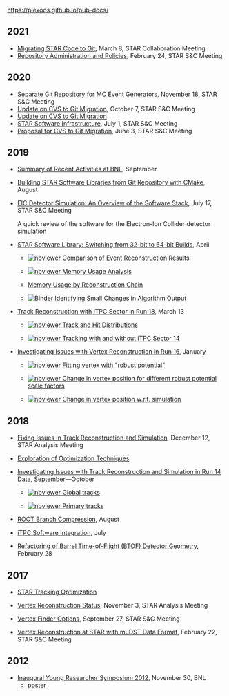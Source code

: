 https://plexoos.github.io/pub-docs/


## 2021

- [Migrating STAR Code to Git](/pub-docs/star-sw/git-repo.html), March 8, STAR Collaboration Meeting
- [Repository Administration and Policies](/pub-docs/star-sw/s4.html), February 24, STAR S&C Meeting

## 2020

- [Separate Git Repository for MC Event Generators](/pub-docs/star-sw/s3.html), November 18, STAR S&C Meeting
- [Update on CVS to Git Migration](/pub-docs/star-sw/s2.html), October 7, STAR S&C Meeting
- [Update on CVS to Git Migration](/pub-docs/star-sw/s1.html)
- [STAR Software Infrastructure](/pub-docs/npps-star-snc), July 1, STAR S&C Meeting
- [Proposal for CVS to Git Migration](/pub-docs/star-sw/s0.html), June 3, STAR S&C Meeting

## 2019

- [Summary of Recent Activities at BNL](npps-intro-activities), September

- [Building STAR Software Libraries from Git Repository with CMake](star-build-cmake-git), August

- [EIC Detector Simulation: An Overview of the Software Stack](eic-software-stack), July 17, STAR S&C Meeting

  A quick review of the software for the Electron-Ion Collider detector simulation

- [STAR Software Library: Switching from 32-bit to 64-bit Builds](star-32-vs-64-build), April

  - [![nbviewer](https://img.shields.io/badge/render-nbviewer-f37626?logo=jupyter) Comparison of Event Reconstruction Results](https://nbviewer.ipython.org/github/plexoos/pub-docs/blob/master/star-32-vs-64-build/comparison.ipynb)

  - [![nbviewer](https://img.shields.io/badge/render-nbviewer-f37626?logo=jupyter) Memory Usage Analysis](https://nbviewer.ipython.org/github/plexoos/pub-docs/blob/master/star-32-vs-64-build/memory_usage.ipynb)

  - [Memory Usage by Reconstruction Chain](star-32-vs-64-build/memory.html)

  - [![Binder](https://mybinder.org/badge_logo.svg) Identifying Small Changes in Algorithm Output](https://mybinder.org/v2/gh/plexoos/pub-docs/master?filepath=star-32-vs-64-build%2Fstat_dist.ipynb)

- [Track Reconstruction with iTPC Sector in Run 18](star-run18-itpc-tracking-issue), March 13

  - [![nbviewer](https://img.shields.io/badge/render-nbviewer-f37626?logo=jupyter) Track and Hit Distributions](https://nbviewer.ipython.org/github/plexoos/pub-docs/blob/master/star-run18-itpc-tracking-issue/nb_fastoffline_picodst.ipynb)

  - [![nbviewer](https://img.shields.io/badge/render-nbviewer-f37626?logo=jupyter) Tracking with and without iTPC Sector 14](https://nbviewer.ipython.org/github/plexoos/pub-docs/blob/master/star-run18-itpc-tracking-issue/nb_sector_20_vs_14.ipynb)

- [Investigating Issues with Vertex Reconstruction in Run 16](star-run16-hft-vertex-issue), January

  - [![nbviewer](https://img.shields.io/badge/render-nbviewer-f37626?logo=jupyter) Fitting vertex with "robust potential"](https://nbviewer.ipython.org/github/plexoos/pub-docs/blob/master/star-run16-hft-vertex-issue/nb_robust_chi2.ipynb)

  - [![nbviewer](https://img.shields.io/badge/render-nbviewer-f37626?logo=jupyter) Change in vertex position for different robust potential scale factors](https://nbviewer.jupyter.org/github/plexoos/pub-docs/blob/master/star-run16-hft-vertex-issue/nb_vertex_diff.ipynb)

  - [![nbviewer](https://img.shields.io/badge/render-nbviewer-f37626?logo=jupyter) Change in vertex position w.r.t. simulation](https://nbviewer.jupyter.org/github/plexoos/pub-docs/blob/master/star-run16-hft-vertex-issue/nb_reco_vs_mc.ipynb)


## 2018

- [Fixing Issues in Track Reconstruction and Simulation](star-ana-jetcorr-issue), December 12, STAR Analysis Meeting

- [Exploration of Optimization Techniques](fitna-robust-fitter)

- [Investigating Issues with Track Reconstruction and Simulation in Run 14 Data](star-run14-jetcorr-issue), September&mdash;October

  - [![nbviewer](https://img.shields.io/badge/render-nbviewer-f37626?logo=jupyter) Global tracks](http://nbviewer.jupyter.org/github/plexoos/pub-docs/blob/master/star-run14-jetcorr-issue/notebook_global_tracks.ipynb)

  - [![nbviewer](https://img.shields.io/badge/render-nbviewer-f37626?logo=jupyter) Primary tracks](http://nbviewer.jupyter.org/github/plexoos/pub-docs/blob/master/star-run14-jetcorr-issue/notebook_primary_tracks.ipynb)

- [ROOT Branch Compression](root-branch-compress), August

- [iTPC Software Integration](star-itpc-software), July

- [Refactoring of Barrel Time-of-Flight (BTOF) Detector Geometry](star-tof-geo), February 28


## 2017

- [STAR Tracking Optimization](star-tracking-optimization)

- [Vertex Reconstruction Status](star-ana-vertex-reco), November 3, STAR Analysis Meeting

- [Vertex Finder Options](star-vertex-options), September 27, STAR S&C Meeting

- [Vertex Reconstruction at STAR with muDST Data Format](star-vertex-reco-mudst), February 22, STAR S&C Meeting


## 2012

- [Inaugural Young Researcher Symposium 2012](yrs-2012-11-30-poster), November 30, BNL
  - [poster](yrs-2012-11-30-poster/poster.pdf)
